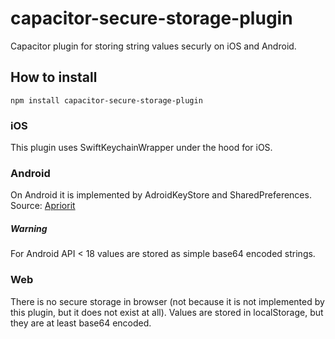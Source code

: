 # capacitor-secure-storage-plugin

Capacitor plugin for storing string values securly on iOS and Android.

## How to install

```
npm install capacitor-secure-storage-plugin
```

### iOS

This plugin uses SwiftKeychainWrapper under the hood for iOS.

### Android 

On Android it is implemented by AdroidKeyStore and SharedPreferences. Source: [Apriorit](https://www.apriorit.com/dev-blog/432-using-androidkeystore)

##### Warning 
For Android API < 18 values are stored as simple base64 encoded strings.

### Web

There is no secure storage in browser (not because it is not implemented by this plugin, but it does not exist at all). Values are stored in localStorage, but they are at least base64 encoded.
